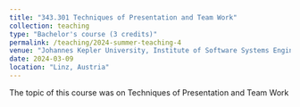 ```yaml
---
title: "343.301	Techniques of Presentation and Team Work"
collection: teaching
type: "Bachelor's course (3 credits)"
permalink: /teaching/2024-summer-teaching-4
venue: "Johannes Kepler University, Institute of Software Systems Engineering"
date: 2024-03-09
location: "Linz, Austria"
---
```


The topic of this course was on Techniques of Presentation and Team Work
